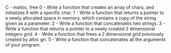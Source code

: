 C - malloc, free
0 - Write a function that creates an array of chars, and initializes it with a specific char.
1 - Write a function that returns a pointer to a newly allocated space in memory, which contains a copy of the string given as a parameter.
2 - Write a function that concatenates two strings.
3 - Write a function that returns a pointer to a newly created 2 dimensional integers grid.
4 - Write a function that frees a 2 dimensional grid previously created by alloc gri.
5 - Write a function that concatenates all the arguments of your program.
